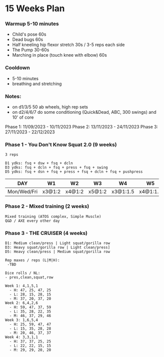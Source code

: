
# 15 Weeks Plan

### Warmup 5-10 minutes

- Child's pose 60s
- Dead bugs 60s
- Half kneeling hip flexor stretch 30s / 3-5 reps each side
- The Pump 30-60s
- Marching in place (touch knee with elbow) 60s

### Cooldown
- 5-10 minutes
- breathing and stretching

### Notes:
- on d1/3/5 50 ab wheels, high rep sets
- on d2/4/6/7 do some conditioning (Quick&Dead, ABC, 300 swings) and 10' of core

Phase 1: 11/09/2023 - 10/11/2023
Phase 2: 13/11/2023 - 24/11/2023
Phase 3: 27/11/2023 - 22/12/2023

### Phase 1 - You Don't Know Squat 2.0 (9 weeks)
```
3 reps

D1 ydks: fsq + dsw + fsq + dcln
D3 ydks: fsq + dcln + fsq + press + fsq + swing
D5 ydks: fsq + dsn + fsq + press + fsq + dcln + fsq + pushpress
```

DAY | W1 | W2 | W3 | W4 | W5 | W6 | W7 | W8 | W9
--- | --- | --- | --- | --- | --- | --- | --- | --- | --- 
Mon/Wed/Fri | x3@1:2 | x4@1:2 | x5@1:2 | x3@1:1.5 | x4@1:1.5 | x5@1:1.5 | x3@1:1 | x4@1:1 | x5@1:1


### Phase 2 - Mixed training (2 weeks)
```
Mixed training (ATOS complex, Simple Muscle)
Q&D / AXE every other day
```

### Phase 3 - THE CRUISER (4 weeks)
```
D1: Medium clean/press | Light squat/gorilla row
D3: Heavy squat/gorilla row | Light clean/press]
D5: Heavy clean/press | Medium squat/gorilla row

Rep maxes / reps (L|M|H):
 -TBD

Dice rolls / NL:
- pres,clean,squat,row

Week 1: 4,1,5,1
  - H: 47, 25, 47, 25
  - L: 28, 15, 28, 15
  - M: 37, 20, 37, 20
Week 2: 6,4,2,6
  - H: 59, 47, 37, 59
  - L: 35, 28, 22, 35
  - M: 46, 37, 29, 46
Week 3: 1,6,5,4
  - H: 25, 59, 47, 47 
  - L: 15, 35, 28, 28
  - M: 20, 46, 37, 37
Week 4: 3,3,1,1
  - H: 37, 37, 25, 25
  - L: 22, 22, 15, 15
  - M: 29, 29, 20, 20
```


